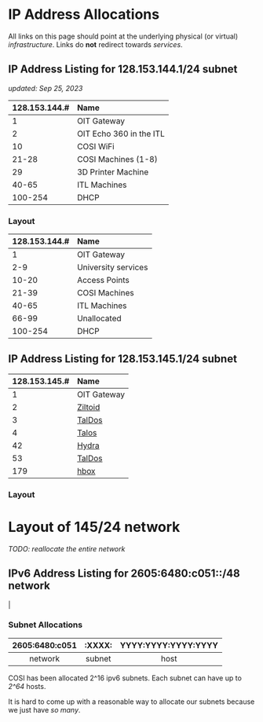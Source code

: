 # IP Address Allocations

All links on this page should point at the underlying physical (or virtual) _infrastructure_. Links do **not** redirect towards _services_.

## IP Address Listing for 128.153.144.1/24 subnet

_updated: Sep 25, 2023_

| 128.153.144.# | Name |
| :--- | :---
| 1 | OIT Gateway |
| 2 | OIT Echo 360 in the ITL |
| 10 | COSI WiFi |
| 21-28	| COSI Machines (1-8) |
| 29 | 3D Printer Machine |
| 40-65 | ITL Machines |
| 100-254 | DHCP |

### Layout

| 128.153.144.# | Name |
| :--- | :---
| 1 | OIT Gateway |
| 2-9 | University services |
| 10-20 | Access Points |
| 21-39 | COSI Machines |
| 40-65 | ITL Machines  |
| 66-99	| Unallocated   |
| 100-254 | DHCP |

## IP Address Listing for 128.153.145.1/24 subnet

| 128.153.145.# | Name |
| :--- | :---
| 1 | OIT Gateway |
| 2 | [Ziltoid](../servers/ziltoid.md) |
| 3 | [TalDos](../servers/taldos.md) |
| 4 | [Talos](../servers/talos.md) |
| 42 | [Hydra](../servers/hydra.md) |
| 53 | [TalDos](../servers/taldos.md) |
| 179 | [hbox](../servers/hbox.md) |


### Layout

# Layout of 145/24 network

_TODO: reallocate the entire network_

## IPv6 Address Listing for 2605:6480:c051::/48 network

|

### Subnet Allocations

| 2605:6480:c051 | :XXXX: | YYYY:YYYY:YYYY:YYYY |
| :-:            | :-:  | :-: |
| network        | subnet | host |

COSI has been allocated 2^16 ipv6 subnets. Each subnet can have up to _2^64_ hosts. 

It is hard to come up with a reasonable way to allocate our subnets because we just have _so many_. 
